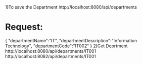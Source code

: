 1)To save the Department
http://localhost:8080/api/departments

Request:
========
{
"departmentName":"IT",
"departmentDescription":"Information Technology",
"departmentCode":"IT002"
}
2)Get Deprtment
http://localhost:8080/api/departments/IT001
http://localhost:8082/api/departments/IT001